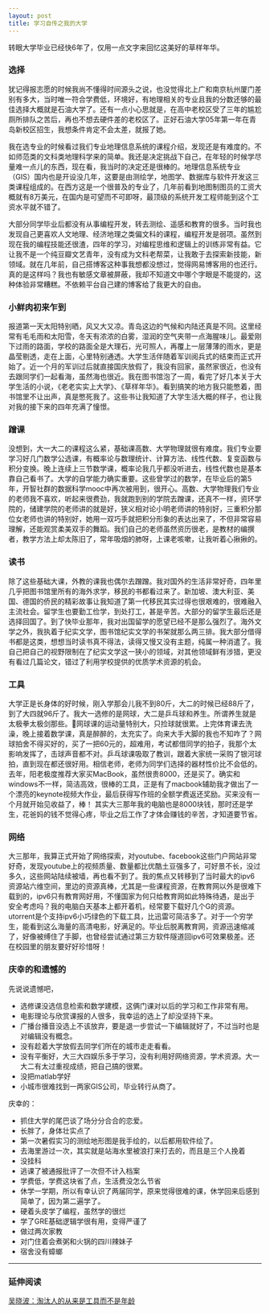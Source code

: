 ```yaml
---
layout: post
title: 学习自传之我的大学
---
```


转眼大学毕业已经快6年了，仅用一点文字来回忆这美好的草样年华。  
### 选择
犹记得报志愿的时候我尚不懂得时间源头之说，也没觉得北上广和南京杭州厦门差别有多大，当时唯一符合学费低，环境好，有地理相关的专业且我的分数还够的最佳选择大概就是石油大学了。还有一点小心思就是，在高中老校区受了三年的尴尬厕所排队之苦后，再也不想去硬件差的老校区了。正好石油大学05年第一年在青岛新校区招生，我想条件肯定不会太差，就报了她。

我在选专业的时候看过我们专业地理信息系统的课程介绍，发现还是有难度的。不如师范类的文科类地理科学来的简单。我还是决定挑战下自己，在年轻的时候学尽量难一点儿的东西，现在看，我当时的决定还是很棒的。地理信息系统专业（GIS）国内也是开设没几年，这要是由测绘学，地图学、数据库与软件开发这三类课程组成的。在西方这是一个很普及的专业了，几年前看到地图制图员的工资大概就有8万美元，在国内是可望而不可即呀，最顶级的系统开发工程师能到这个工资水平就不错了。

大部分同学毕业后都没有从事编程开发，转去测绘、遥感和教育的很多。当时我也发现自己更喜欢人文地理、经济地理之类偏文科的课程，编程开发是弱项。虽然到现在我的编程技能还很渣，四年的学习，对编程思维和逻辑上的训练非常有益。它让我不是一个纯豆瓣文艺青年，没有成为文科老帮菜，让我敢于去探索新技能，新领域。就在几年前，自己搭博客这种事我想都没想过，觉得网易博客用的也还行。真的是这样吗？我也有敏感文章被屏蔽，我却不知道文中哪个字眼是不能提的，这种体验非常糟糕。不依赖平台自己建的博客给了我更大的自由。

### 小鲜肉初来乍到
报道第一天太阳特别晒，风又大又凉。青岛这边的气候和内陆还真是不同。这里经常有毛毛雨和太阳雪，冬天有浓浓的白雾，湿润的空气夹带一点海腥味儿。最爱刚下过雨的路面，学校的路面全是大理石，光可照人，再覆上一层薄薄的雨水，更是晶莹剔透，走在上面，心里特别通透。大学生活伴随着军训阅兵式的结束而正式开始了。近一个月的军训过后就直接国庆放假了，我没有回家，虽然家很近，也没有去跟同学们一起看海，虽然海也很近。我在图书馆泡了一周，看完了好几本关于大学生活的小说，《老老实实上大学》、《草样年华》。看到搞笑的地方我只能憋着，图书馆里不让出声，真是憋死我了。这些书让我知道了大学生活大概的样子，也让我对我的接下来的四年充满了憧憬。

### 蹭课
没想到，大一大二的课程这么紧，基础课高数、大学物理就很有难度。我们专业要学习好几门数学公选课，有概率论与数理统计、计算方法、线性代数、复变函数与积分变换。晚上连续上三节数学课，概率论我几乎都没听进去，线性代数也是基本靠自己看书了。大学的自学能力确实重要。这些曾学过的数学，在毕业后的第5年，开智社群的数据科学mooc中再次被用到，很开心。高数、大学物理我们专业的老师我不喜欢，听起来很费劲，我就跑到别的学院去蹭课，还真不一样，资环学院的，储建学院的老师讲的就是好，狭义相对论小明老师讲的特别好，三重积分那位女老师也讲的特别好，她用一双巧手就把积分形象的表达出来了，不但非常容易理解，还能观赏柔美双手的舞蹈。我们自己的老师虽然资历很老，是教材的编撰者，教学方法上却太陈旧了，常年吸烟的肺呀，上课老咳嗽，让我听着心揪揪的。

### 读书
除了这些基础大课，外教的课我也偶尔去蹭蹭。我对国外的生活非常好奇，四年里几乎把图书馆里所有的海外求学，移民的书都看过来了。新加坡、澳大利亚、美国、德国的侨民的精彩故事让我知道了第一代移民其实过得也很艰难的，很难融入主流社会。留学生也要勤工俭学，到处打工，甚是辛苦。大部分的留学生最后还是选择回国了。到了快毕业那年，我对出国留学的愿望已经不是那么强烈了。海外文学之外，我执着于纪实文学，图书馆纪实文学的书架就那么两三排。我大部分借得书都是这类，想想当时读书真不得法，读得又慢又没有主题，纯属一种消遣了。我自己把自己的视野限制在了纪实文学这一狭小的领域，对其他领域鲜有涉猎，更没有看过几篇论文，错过了利用学校提供的优质学术资源的机会。

### 工具
大学正是长身体的好时候，刚入学那会儿我不到80斤，大二的时候已经88斤了，到了大四就96斤了。我大一选修的是网球，大二是乒乓球和养生。所谓养生就是太极拳太极剑那些。🎾网球课的运动量特别大，只捡球就很累。上完体育课去洗澡，晚上接着数学课，真是醉醉的，太充实了。向来大手大脚的我也不知咋了？网球拍舍不得买好的，买了一把60元的，超难用，考试都借同学的拍子，我那个太影响发挥了，击球声音都不对。乒乓球课吸取了教训，跟着大家统一采购了银河球拍，直到现在都还很好用。相信老师，老师为同学们选择的器材性价比不会低的。去年，阳老极度推荐大家买MacBook，虽然很贵8000，还是买了。确实和windows不一样，简洁高效，很棒的工具，正是有了macbook辅助我才做出了一个漂亮的keynote视频大作业，最后获得写作班的全额学费返还奖励。买来没有一个月就开始见收益了，棒！  其实大三那年我的电脑也是8000块钱，那时还是学生，花爸妈的钱不觉得心疼，毕业之后工作了才体会赚钱的辛苦，才知道要节省。

### 网络
大三那年，我算正式开始了网络探索，对youtube、facebook这些门户网站非常好奇，发现youtube上的视频质量、数量都比优酷土豆强多了，可好景不长，没过多久，这些网站陆续被墙，再也看不到了。我的焦点又转移到了当时最大的ipv6资源站六维空间，里边的资源真棒，尤其是一些课程资源，在教育网以外是很难下载到的，ipv6只有教育网好用，不懂国家为何只给教育网如此特殊待遇，是出于安全考虑吗？我的电脑白天基本上都开着机，经常要下载好几个G的资源。utorrent是个支持ipv6小巧绿色的下载工具，比迅雷可简洁多了。对于一个穷学生，能看到这么海量的高清电影，好满足的。毕业后脱离教育网，资源迅速缩减了，好像被缚住了手脚，也曾经尝试通过第三方软件隧道回ipv6可效果极差。还在校园里的朋友要好好珍惜呀！

### 庆幸的和遗憾的
先说说遗憾吧，
* 选修课没选信息检索和数学建模，这俩门课对以后的学习和工作非常有用。
* 电影理论与欣赏课报的人很多，我幸运的选上了却没坚持下来。
* 广播台播音没选上不该放弃，要是退一步尝试一下编辑就好了，不过当时也是对编辑没有概念。
* 没有趁着大学放假去同学们所在的城市走走看看。
* 没有平衡好，大三大四娱乐多于学习，没有利用好网络资源，学术资源。大一大二有太过重视成绩，把自己搞的很累。
* 没把matlab学好
* 小城市很难找到一两家GIS公司，毕业转行从商了。

庆幸的：
* 抓住大学的尾巴谈了场分分合合的恋爱。
* 长胖了，身体壮实点了
* 第一次暑假实习的测绘地形图是我手绘的，以后都用软件绘了。
* 去海里游过一次，其实就是站海水里被浪打来打去的，而且是三个人挽着
* 没挂科
* 逃课了被通报批评了一次但不计入档案
* 学费低，学费这块省了点，生活费没怎么节省
* 休学一学期，所以有幸认识了两届同学，原来觉得很难的课，休学回来后感到简单了，因为第二遍学了。
* 硬着头皮学了编程，虽然学的很烂
* 学了GRE基础逻辑学很有用，变得严谨了
* 做过两次家教
* 对门住着会煮粥和火锅的四川辣妹子
* 宿舍没有蟑螂

***
### 延伸阅读
[吴晓波：淘汰人的从来是工具而不是年龄]( http://www.dwz.cn/2RMj2b)
